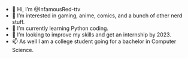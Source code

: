 - 👋 Hi, I’m @InfamousRed-ttv
- 👀 I’m interested in gaming, anime, comics, and a bunch of other nerd stuff.
- 🌱 I’m currently learning Python coding.
- 💞️ I’m looking to improve my skills and get an internship by 2023.
- 📫 As well I am a college student going for a bachelor in Computer Science.

<!---
InfamousRed-ttv/InfamousRed-ttv is a ✨ special ✨ repository because its `README.md` (this file) appears on your GitHub profile.
You can click the Preview link to take a look at your changes.
--->
